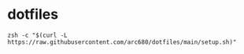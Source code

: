 # dotfiles

```
zsh -c "$(curl -L https://raw.githubusercontent.com/arc680/dotfiles/main/setup.sh)"
```

